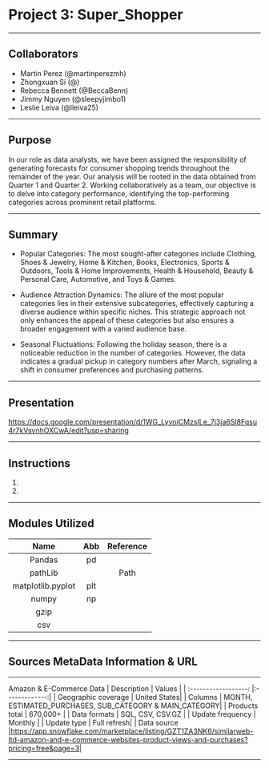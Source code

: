 # Project 3: Super_Shopper

-------------------------------------------------------------------
Collaborators
-------------------------------------------------------------------
 - Martin Perez (@martinperezmh)
 - Zhongxuan Si (@)
 - Rebecca Bennett (@BeccaBenn)
 - Jimmy Nguyen (@sleepyjimbo1)
 - Leslie Leiva (@lleiva25)
   
-------------------------------------------------------------------
Purpose
-------------------------------------------------------------------
In our role as data analysts, we have been assigned the responsibility of generating forecasts for consumer shopping trends throughout the remainder of the year. Our analysis will be rooted in the data obtained from Quarter 1 and Quarter 2. Working collaboratively as a team, our objective is to delve into category performance, identifying the top-performing categories across prominent retail platforms.

-------------------------------------------------------------------
Summary
-------------------------------------------------------------------
- Popular Categories: The most sought-after categories include Clothing, Shoes & Jewelry, Home & Kitchen, Books, Electronics, Sports & Outdoors, Tools & Home Improvements, Health & Household, Beauty & Personal Care, Automotive, and Toys & Games.
  
- Audience Attraction Dynamics: The allure of the most popular categories lies in their extensive subcategories, effectively capturing a diverse audience within specific niches. This strategic approach not only enhances the appeal of these categories but also ensures a broader engagement with a varied audience base.

- Seasonal Fluctuations: Following the holiday season, there is a noticeable reduction in the number of categories. However, the data indicates a gradual pickup in category numbers after March, signaling a shift in consumer preferences and purchasing patterns.

-------------------------------------------------------------------
Presentation
-------------------------------------------------------------------
https://docs.google.com/presentation/d/1WG_LyvoiCMzsILe_7j3ja6Sl8Fqsu4r7kVsvnhOXCwA/edit?usp=sharing

-------------------------------------------------------------------
Instructions
-------------------------------------------------------------------
1. 
2. 

-------------------------------------------------------------------
Modules Utilized
-------------------------------------------------------------------
| Name |  Abb    | Reference |
| :---:   | :---: | :---: |
| Pandas | pd  | |
| pathLib | | Path   |
| matplotlib.pyplot | plt   | |
| numpy | np  ||
| gzip |  ||
| csv |   | |
-------------------------------------------------------------------
Sources MetaData Information & URL
-------------------------------------------------------------------
-------------------------------------------------------------------
Amazon & E-Commerce Data
| Description        | Values          |
| :------------------: |:-------------:| 
| Geographic coverage | United States|
| Columns | MONTH, ESTIMATED_PURCHASES, SUB_CATEGORY & MAIN_CATEGORY|
| Products total | 670,000+ |
| Data formats | SQL, CSV, CSV.GZ |
| Update frequency | Monthly |
| Update type | Full refresh|
| Data source |https://app.snowflake.com/marketplace/listing/GZT1ZA3NK6/similarweb-ltd-amazon-and-e-commerce-websites-product-views-and-purchases?pricing=free&page=3|

-------------------------------------------------------------------

	
	
	
	
	
	
	

